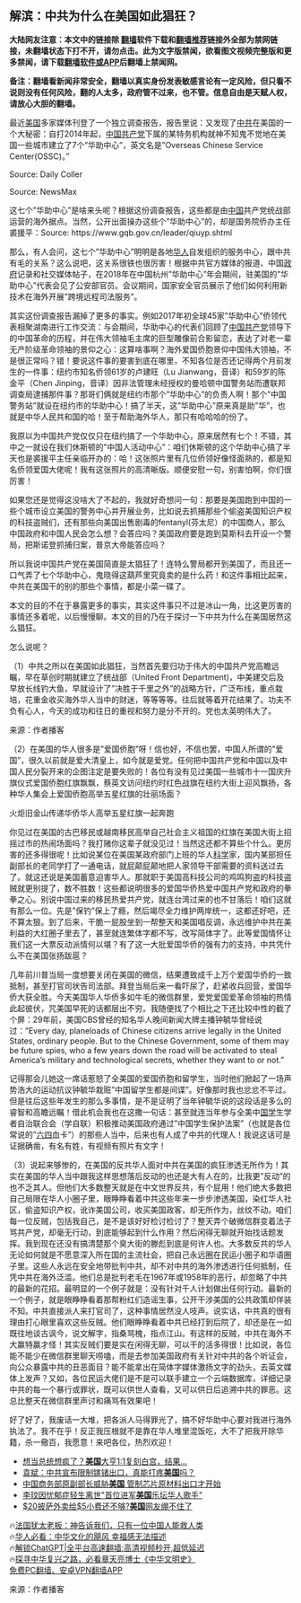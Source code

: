  <!-- 面包屑导航 --> <h2>解滨：中共为什么在美国如此猖狂？</h2> <p class="notice"><b>大陆网友注意：本文中的链接除 <a href="https://github.com/bannedbook/fanqiang" >翻墙</a>软件下载和<a href="https://github.com/killgcd/justmysocks/blob/master/README.md">翻墙推荐</a>链接外全部为禁网链接，未翻墙状态下打不开，请勿点击。此为文字版禁闻，欲看图文视频完整版和更多禁闻，请下载<a href="https://github.com/bannedbook/fanqiang">翻墙软件或APP</a>后翻墙上禁闻网。</p><p>备注：翻墙看新闻非常安全，翻墙以真实身份发表敏感言论有一定风险，但只看不说则没有任何风险，翻的人太多，政府管不过来，也不管。信息自由是天赋人权，请放心大胆的翻墙。</b></p>  <div class="entry"> <p>最近<a href="https://www.bannedbook.org/bnews/tag/%e7%be%8e%e5%9b%bd/" class="st_tag internal_tag" rel="tag" title="标签 美国 下的日志">美国</a>多家媒体刊登了一个独立调查报告，报告里说：又发现了<a href="https://www.bannedbook.org/bnews/tag/%e4%b8%ad%e5%85%b1/" class="st_tag internal_tag" rel="tag" title="标签 中共 下的日志">中共</a>在美国的一个大秘密：自打2014年起，<span class='wp_keywordlink_affiliate'><a href="https://www.bannedbook.org/" title="中国" target="_blank">中国</a></span><a href="https://www.bannedbook.org/bnews/tag/%e5%85%b1%e4%ba%a7%e5%85%9a/" class="st_tag internal_tag" rel="tag" title="标签 共产党 下的日志">共产党</a>下属的某特务机构就神不知鬼不觉地在美国一些城市建立了7个&#8221;华助中心&#8221;，英文名是&#8221;Overseas Chinese Service Center(OSSC)。&#8221;</p> <p>Source: Daily Coller</p> <p>Source: NewsMax</p> <p>这七个&#8221;华助中心&#8221;是啥来头呢？根据这份调查报告，这些都是由<a href="https://www.bannedbook.org/bnews/tag/%E4%B8%AD%E5%9B%BD/" class="st_tag internal_tag" rel="tag" title="标签 中国 下的日志">中国</a>共产党统战部运营的海外据点。当然，公开出面操办这些个&#8221;华助中心&#8221;的，却是国务院侨办主任裘援平：Source: https://www.gqb.gov.cn/leader/qiuyp.shtml</p> <p>那么，有人会问，这七个&#8221;华助中心&#8221;明明是各地<a href="https://www.bannedbook.org/bnews/tag/%e5%8d%8e%e4%ba%ba/" class="st_tag internal_tag" rel="tag" title="标签 华人 下的日志">华人</a>自发组织的服务中心，跟中共有毛的关系？这么说吧，这关系很铁也很厉害！根据中共官方媒体的报道、中国<a href="https://www.bannedbook.org/bnews/tag/%e6%94%bf%e5%ba%9c/" class="st_tag internal_tag" rel="tag" title="标签 政府 下的日志">政府</a>记录和社交媒体帖子，在2018年在中国杭州&#8221;华助中心&#8221;年会期间，驻美国的&#8221;华助中心&#8221;代表会见了公安部官员。会议期间，国家安全官员展示了他们如何利用新技术在海外开展&#8221;跨境远程司法服务&#8221;。</p> <p>其实这份调查报告漏掉了更多的事实。例如2017年初全球45家&#8221;华助中心&#8221;侨领代表相聚湖南进行工作交流：与会期间，华助中心的代表们回顾了<a href="https://www.bannedbook.org/bnews/tag/%e4%b8%ad%e5%9b%bd%e5%85%b1%e4%ba%a7%e5%85%9a/" class="st_tag internal_tag" rel="tag" title="标签 中国共产党 下的日志">中国共产党</a>领导下的中国革命的历程，并在伟大领袖毛主席的巨型雕像前合影留恋，表达了对老一辈无产阶级革命领袖的景仰之心：这算啥事啊？海外爱国侨胞景仰中国伟大领袖，不是很正常吗？错！要说这件事的要害到底在哪里，不知各位是否还记得两个月前发生的一件事：纽约市知名侨领61岁的卢建旺（Lu Jianwang，音译）和59岁的陈金平（Chen Jinping，音译）因非法管理未经授权的曼哈顿中国警务站而遭联邦调查局逮捕那件事？那哥们俩就是纽约市那个&#8221;华助中心&#8221;的负责人啊！那个&#8221;中国警务站&#8221;就设在纽约市的华助中心！搞了半天，这&#8221;华助中心&#8221;原来真是助&#8221;华&#8221;，也就是中华人民共和国的哈！至于帮助海外华人，那只有哈哈哈的份了。</p> <p>我原以为中国共产党仅仅只在纽约搞了一个华助中心，原来居然有七个！不错，其中之一就设在我们休斯顿的&#8221;中国人活动中心&#8221;：咱们休斯顿的这个华助中心搞了半天也是裘援平主任亲临开办的：哈！这张照片里有几位侨领好像怪面熟的，都是知名侨领爱国大佬呢！我有这张照片的高清晰版。顺便安慰一句，别害怕啊，你们很厉害！</p> <p>如果您还是觉得这没啥大了不起的，我就好奇想问一句：那要是美国跑到中国的一些个城市设立美国的警务中心并开展业务，比如说去抓捕那些个偷盗美国知识产权的科技盗贼们，还有那些向美国出售剧毒的fentanyl(芬太尼）的中国商人，那么中国政府和中国人民会怎么想？会答应吗？美国政府要是跑到莫斯科去开设一个警局，把斯诺登抓捕归案，普京大帝能答应吗？</p> <p>所以我说中国共产党在美国简直是太猖狂了！连特么警局都开到美国了，而且还一口气弄了七个华助中心，鬼晓得这葫芦里究竟卖的是什么药！和这件事相比起来，中共在美国干的别的那些个事情，都是小菜一碟了。</p> <p>本文的目的不在于暴露更多的事实，其实这件事只不过是冰山一角，比这更厉害的事情还多着呢，以后慢慢聊。本文的目的乃在于探讨一下中共为什么在美国居然这么猖狂。</p>  <p>怎么说呢？</p> <p>（1）中共之所以在美国如此猖狂，当然首先要归功于伟大的中国共产党高瞻远瞩，早在草创时期就建立了统战部（United Front Department)，中美建交后及早放长线钓大鱼，早就设计了&#8221;决胜于千里之外&#8221;的战略方针，广泛布线，重点栽培，花重金收买海外华人当中的财迷，等等等等。往后就等着开花结果了。功夫不负有心人，今天的成功和往日的重视和努力是分不开的。党也太英明伟大了。</p> <p class="src-info">来源：作者播客 </p> <p>（2）在美国的华人很多是&#8221;爱国侨胞&#8221;呀！信也好，不信也罢，中国人所谓的&#8221;爱国&#8221;，很久以前就是爱大清皇上，如今就是爱党。任何把中国共产党和中国以及中国人民分裂开来的企图注定是要失败的！各位有没有见过美国一些城市十一国庆升旗仪式爱国侨胞红旗飘飘，蔡英文访问纽约时红色战旗在纽约大街上迎风飘扬，各种华人集会上爱国侨胞高举五星红旗的壮丽场面？</p> <p>火炬旧金山传递华侨华人高举五星红旗一起奔跑</p>  <p>你见过在美国的古巴移民或越南移民高举自己社会主义祖国的红旗在美国大街上招摇过市的热闹场面吗？我打赌你这辈子就没见过！当然这还都不算些个什么。更厉害的还多得很呢！比如说某位在美国某政府部门上班的华人<span class='wp_keywordlink'><a href="https://www.bannedbook.org/forum11/topic309.html" title="禁片：“科学”的棍子" target="_blank">科学</a></span>家，国内某部担任副部长的老同学打了一通电话，就屁颠屁颠地把人家领导干部需要的资料送过去了。就这还说是美国蓄意迫害华人。那就职于美国高科技公司的鸡鸣狗盗的科技盗贼就更别提了，数不胜数！这些都说明很多的爱国华侨热爱中国共产党和政府的拳拳之心。别说中国过来的移民热爱共产党，就连台湾过来的也不甘落后！咱们这就有那么一位。先是&#8221;保钓&#8221;保上了瘾，然后竭尽全力维护两岸统一，这都还好吧，还不算太狠。到了后来，干脆一屁股坐到一帮整天和美国唱反调，永远维护中共在美利益的大红圈子里去了，甚至就连繁体字都不写，改写简体字了。此等爱国情怀让我们这一大票反动派情何以堪？有了这一大批爱国华侨的强有力的支持，中共凭什么不在美国张扬跋扈？</p> <p>几年前川普当局一度想要关闭在美国的微信，结果遭致成千上万个爱国华侨的一致抵制，甚至打官司状告司法部。拜登当局后来一看吓尿了，赶紧收兵回营，爱国华侨大获全胜。今天美国华人华侨多如牛毛的微信群里，爱党爱国爱革命领袖的热情此起彼伏，咒美国早死的话都层出不穷。我随便找了个相比之下还比较中性的截了个屏：29年前，美国CBS曾经的知名华人晚间新闻大牌主播钟毓华曾经说过：&#8221;Every day, planeloads of Chinese citizens arrive legally in the United States, ordinary people. But to the Chinese Government, some of them may be future spies, who a few years down the road will be activated to steal America&#8217;s military and technological secrets, whether they want to or not.&#8221;</p> <p>记得那会儿她这一席话惹怒了全美国的爱国侨胞和留学生，当时他们掀起了一场声势浩大的运动抗议钟毓华栽赃&#8221;中国留学生都是间谍&#8221;。好像那时我也忿忿不平过。但是往后这些年发生的那么多事情，是不是证明了当年钟毓华说的这段话是多么的睿智和高瞻远瞩！借此机会我也在这撒一句话：甚至就连当年参与全美中<span class='wp_keywordlink'><a href="https://www.bannedbook.org/forum24/" title="国学传统文化禁书" target="_blank">国学</a></span>生学者自治联合会（学自联）积极推动美国政府通过&#8221;中国学生保护法案&#8221;（也就是各位常说的&#8221;<span class='wp_keywordlink'><a href="https://www.bannedbook.org/forum2/topic2509.html" title="《中国六四真相》" target="_blank">六四</a></span>血卡&#8221;）的那些人当中，后来也有人成了中共的代理人！我说这话可是证据确凿，有名有姓，有视频有照片有文字！</p> <p>（3）说起来够惨的，在美国的反共华人面对中共在美国的疯狂渗透无所作为！其实在美国的华人当中跟我这样思想落后反动的也还是大有人在的，比我更&#8221;反动&#8221;的也不乏其人。但他们大多数整天就是在中文世界反共，有个屁用！他们绝大多数把自己局限在华人小圈子里，眼睁睁看着中共这些年来一步步渗透美国，染红华人社区，偷盗知识产权，讹诈美国公司，收买美国政客，却无所作为，丝纹不动。咱们每一位反贼，包括我自己，是不是该好好检讨检讨了？整天弄个破微信群变着法子骂共产党，却毫无行动，到底能够起到什么作用？然后闲得无聊就开始找话题发挥。我到现在还没有搞清楚那个臭大街的滕彪到底是何许人也。大多数反共的华人无论如何就是不愿意深入所在国的主流社会，把自己永远圈在民运小圈子和华语圈子里。这些人永远在安全地带批判中共，却不对中共的海外渗透进行任何抵制，任凭中共在海外泛滥。他们总是批判老毛在1967年或1958年的恶行，却忽略了中共的最新的花招。最明显的一个例子就是：没有针对千人计划做出任何行动。最新的一个例子，就是眼睁睁看着那帮粉红们造谣生事，公开干涉美国的公共政策却佯装不知。中共直接派人来打官司了，这种事情居然没人吱声。说实话，中共真的很有理由打心眼里喜欢这些反贼。他们眼睁睁看着中共已经打到后院了，却还是在一如既往地谈古讽今，说文解字，指桑骂槐，指点江山。有这样的反贼，中共在海外不大赢特赢才怪！其实反贼们要是实在闲得无聊，可以干的活多得很！比如说，各位能不能少在微信群里聊天唠嗑，而是去参加美国政府有关针对中共的各个听证会，向公众暴露中共的丑恶面目？能不能拿出在简体字媒体激扬文字的劲头，去英文媒体上发声？又如，各位民运大佬们是不是可以联手建立一个云端数据库，详细记录中共的每一个暴行或罪状，既可以供世人查看，又可以供日后追溯中共的罪恶。这总比整天在微信群里声讨和痛骂有效果吧！</p> <p>好了好了，我废话一大堆，把各派人马得罪光了，搞不好华助中心要对我进行海外执法了。我不在乎！反正我压根就不是靠在华人堆里混饭吃，大不了把我开除华籍，杀一儆百，我愿意！来吧各位，热烈欢迎！</p>  <!--<div id="taboola-mid-1"></div>--><ul class='op-related-articles' title='相关阅读'> <li><a href='https://www.bannedbook.org/bnews/cnnews/20230706/1904662.html' target='_blank'>想当总统想疯了？<b>美国</b>大亨1:1复刻白宫，结果…</a></li> <li><a href='https://www.bannedbook.org/bnews/comments/20230706/1904659.html' target='_blank'>袁斌：中共宣布限制镓锗出口，真能打疼<b>美国</b>吗？</a></li> <li><a href='https://www.bannedbook.org/bnews/headline/20230706/1904656.html' target='_blank'>中国商务部原副部长威胁<b>美国</b> 管制芯片原材料出口才开始</a></li> <li><a href='https://www.bannedbook.org/bnews/headline/20230706/1904639.html' target='_blank'>李玟因忧郁症轻生离世&quot;首位进军<b>美国</b>乐坛华人歌手&quot;</a></li> <li><a href='https://www.bannedbook.org/bnews/cnnews/20230706/1904617.html' target='_blank'>$20披萨外卖给$5小费还不够?<b>美国</b>网友绷不住了</a></li> </ul> <p class="texttj"> 🔥<a href="https://www.bannedbook.org/bnews/ssgc/20230219/1850782.html" target="_blank">法国犹太老板：神告诉我们，只有一位中国人能救人类</a><br/> 🔥<a href="https://www.bannedbook.org/bnews/comments/20220220/1694796.html" target="_blank">华人必看：中华文化的飓风 幸福感无法描述</a><br/> 🔥<a href="https://github.com/bannedbook/fanqiang/wiki/V2ray%E6%9C%BA%E5%9C%BA" target="_blank">解锁ChatGPT|全平台高速翻墙:高清视频秒开,超低延迟</a><br/> 🔥<a href="https://www.bannedbook.org/bnews/comments/20220808/1768773.html" target="_blank">探寻中华复兴之路，必看章天亮博士《中华文明史》</a><br/> <a href="https://github.com/bannedbook/fanqiang/wiki/%E7%A6%81%E9%97%BB%E7%BD%91%E5%AE%89%E5%8D%93%E7%BF%BB%E5%A2%99%E6%96%B0%E9%97%BBAPP" target="_blank">免费PC翻墙、安卓VPN翻墙APP</a><br/> </p><p class="src-info">来源：作者播客 </p><a name='sharetosocial'></a> <div style="margin-bottom:5px;padding-bottom:5px;clear:both"> <div id="archive-pix-1" class="banner-ads"> <!-- AuctionX Display platform tag START --> <div id="27602x728x90x621x_ADSLOT1" clicktrack="%%CLICK_URL_ESC%%"></div>  <!-- AuctionX Display platform tag END --> </div> <div id="archive-pix-2" class="banner-ads"> <!-- AuctionX Display platform tag START --> <div id="27556x300x250x621x_ADSLOT1" clicktrack="%%CLICK_URL_ESC%%" style="margin:0 auto;text-align:center"></div>  <!-- AuctionX Display platform tag END --> </div> </div>  <div id="archive-pix-1" class="banner-ads"> <!-- AuctionX Display platform tag START --> <div id="27603x728x90x621x_ADSLOT1" clicktrack="%%CLICK_URL_ESC%%"></div>  <!-- AuctionX Display platform tag END --> </div> </div><!--END ENTRY--> 